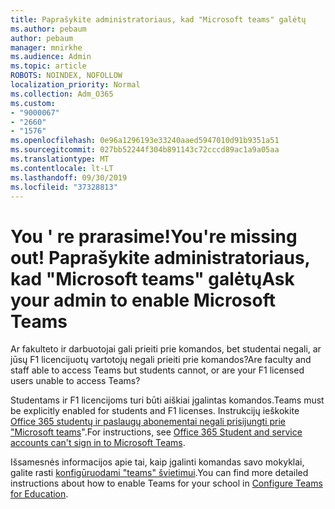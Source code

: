```yaml
---
title: Paprašykite administratoriaus, kad "Microsoft teams" galėtų
ms.author: pebaum
author: pebaum
manager: mnirkhe
ms.audience: Admin
ms.topic: article
ROBOTS: NOINDEX, NOFOLLOW
localization_priority: Normal
ms.collection: Adm_O365
ms.custom:
- "9000067"
- "2660"
- "1576"
ms.openlocfilehash: 0e96a1296193e33240aaed5947010d91b9351a51
ms.sourcegitcommit: 027bb52244f304b891143c72cccd89ac1a9a05aa
ms.translationtype: MT
ms.contentlocale: lt-LT
ms.lasthandoff: 09/30/2019
ms.locfileid: "37328813"
---
```

# <a name="youre-missing-out-ask-your-admin-to-enable-microsoft-teams"></a><span data-ttu-id="15e0b-102">You ' re prarasime!</span><span class="sxs-lookup"><span data-stu-id="15e0b-102">You're missing out!</span></span> <span data-ttu-id="15e0b-103">Paprašykite administratoriaus, kad "Microsoft teams" galėtų</span><span class="sxs-lookup"><span data-stu-id="15e0b-103">Ask your admin to enable Microsoft Teams</span></span>

<span data-ttu-id="15e0b-104">Ar fakulteto ir darbuotojai gali prieiti prie komandos, bet studentai negali, ar jūsų F1 licencijuotų vartotojų negali prieiti prie komandos?</span><span class="sxs-lookup"><span data-stu-id="15e0b-104">Are faculty and staff able to access Teams but students cannot, or are your F1 licensed users unable to access Teams?</span></span>

<span data-ttu-id="15e0b-105">Studentams ir F1 licencijoms turi būti aiškiai įgalintas komandos.</span><span class="sxs-lookup"><span data-stu-id="15e0b-105">Teams must be explicitly enabled for students and F1 licenses.</span></span> <span data-ttu-id="15e0b-106">Instrukcijų ieškokite [Office 365 studentų ir paslaugų abonementai negali prisijungti prie "Microsoft teams](https://docs.microsoft.com/microsoftteams/troubleshoot/teams-sign-in/office-365-accounts-cannot-sign-in)".</span><span class="sxs-lookup"><span data-stu-id="15e0b-106">For instructions, see [Office 365 Student and service accounts can't sign in to Microsoft Teams](https://docs.microsoft.com/microsoftteams/troubleshoot/teams-sign-in/office-365-accounts-cannot-sign-in).</span></span> 

<span data-ttu-id="15e0b-107">Išsamesnės informacijos apie tai, kaip įgalinti komandas savo mokyklai, galite rasti [konfigūruodami "teams" švietimui](https://docs.microsoft.com/microsoft-365/education/deploy/set-up-teams-for-education).</span><span class="sxs-lookup"><span data-stu-id="15e0b-107">You can find more detailed instructions about how to enable Teams for your school in [Configure Teams for Education](https://docs.microsoft.com/microsoft-365/education/deploy/set-up-teams-for-education).</span></span> 